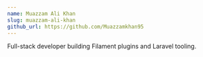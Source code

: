 ```yaml
---
name: Muazzam Ali Khan
slug: muazzam-ali-khan
github_url: https://github.com/Muazzamkhan95
---
```

Full-stack developer building Filament plugins and Laravel tooling.
